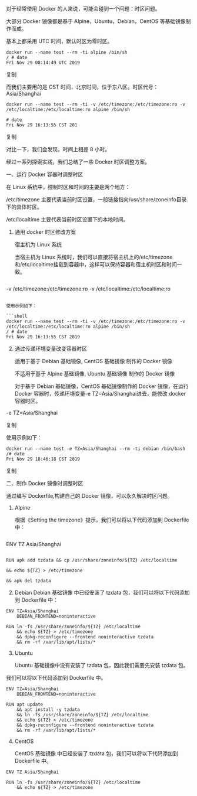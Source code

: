 对于经常使用 Docker 的人来说，可能会碰到一个问题：时区问题。

大部分 Docker 镜像都是基于 Alpine，Ubuntu，Debian，CentOS 等基础镜像制作而成。

基本上都采用 UTC 时间，默认时区为零时区。

```shell
docker run --name test --rm -ti alpine /bin/sh
/ # date
Fri Nov 29 08:14:49 UTC 2019
```

复制

而我们主要用的是 CST 时间，北京时间，位于东八区。时区代号： Asia/Shanghai

```shell
docker run --name test --rm -ti -v /etc/timezone:/etc/timezone:ro -v /etc/localtime:/etc/localtime:ro alpine /bin/sh

# date
Fri Nov 29 16:13:55 CST 201
```

复制

对比一下，我们会发现，时间上相差 8 小时。

经过一系列探索实践，我们总结了一些 Docker 时区调整方案。

一、运行 Docker 容器时调整时区

在 Linux 系统中，控制时区和时间的主要是两个地方：

/etc/timezone 主要代表当前时区设置，一般链接指向/usr/share/zoneinfo目录下的具体时区。

/etc/localtime 主要代表当前时区设置下的本地时间。

1. 通用 docker 时区修改方案
   
   宿主机为 Linux 系统
   
   当宿主机为 Linux 系统时，我们可以直接将宿主机上的/etc/timezone和/etc/localtime挂载到容器中，这样可以保持容器和宿主机时区和时间一致。
   
   ```shell
-v /etc/timezone:/etc/timezone:ro -v /etc/localtime:/etc/localtime:ro
   ```
   
   使用示例如下：
   
   ```shell
docker run --name test --rm -ti -v /etc/timezone:/etc/timezone:ro -v /etc/localtime:/etc/localtime:ro alpine /bin/sh
/ # date
Fri Nov 29 16:13:55 CST 2019
   ```
   
2. 通过传递环境变量改变容器时区
   
   适用于基于 Debian 基础镜像, CentOS 基础镜像 制作的 Docker 镜像
   
   不适用于基于 Alpine 基础镜像, Ubuntu 基础镜像 制作的 Docker 镜像
   
   对于基于 Debian 基础镜像，CentOS 基础镜像制作的 Docker 镜像，在运行 Docker 容器时，传递环境变量-e TZ=Asia/Shanghai进去，能修改 docker 容器时区。
   
-e TZ=Asia/Shanghai

复制

使用示例如下：

```shell
docker run --name test -e TZ=Asia/Shanghai --rm -ti debian /bin/bash
/# date
Fri Nov 29 18:46:18 CST 2019
```

复制

二、制作 Docker 镜像时调整时区

通过编写 Dockerfile,构建自己的 Docker 镜像，可以永久解决时区问题。

1. Alpine
   
   根据《Setting the timezone》提示，我们可以将以下代码添加到 Dockerfile 中：
   
   ```shell
ENV TZ Asia/Shanghai

   ```
   
RUN apk add tzdata && cp /usr/share/zoneinfo/${TZ} /etc/localtime 

&& echo ${TZ} > /etc/timezone 

&& apk del tzdata

```
2. Debian
Debian 基础镜像 中已经安装了 tzdata 包，我们可以将以下代码添加到 Dockerfile 中：
```shell
ENV TZ=Asia/Shanghai 
    DEBIAN_FRONTEND=noninteractive

RUN ln -fs /usr/share/zoneinfo/${TZ} /etc/localtime 
    && echo ${TZ} > /etc/timezone 
    && dpkg-reconfigure --frontend noninteractive tzdata 
    && rm -rf /var/lib/apt/lists/*
```

3. Ubuntu
   
   Ubuntu 基础镜像中没有安装了 tzdata 包，因此我们需要先安装 tzdata 包。
   
我们可以将以下代码添加到 Dockerfile 中。

```shell
ENV TZ=Asia/Shanghai 
    DEBIAN_FRONTEND=noninteractive

RUN apt update 
    && apt install -y tzdata 
    && ln -fs /usr/share/zoneinfo/${TZ} /etc/localtime 
    && echo ${TZ} > /etc/timezone 
    && dpkg-reconfigure --frontend noninteractive tzdata 
    && rm -rf /var/lib/apt/lists/*
```

4. CentOS
   
   CentOS 基础镜像 中已经安装了 tzdata 包，我们可以将以下代码添加到 Dockerfile 中。
   
```shell
ENV TZ Asia/Shanghai

RUN ln -fs /usr/share/zoneinfo/${TZ} /etc/localtime 
    && echo ${TZ} > /etc/timezone
```

